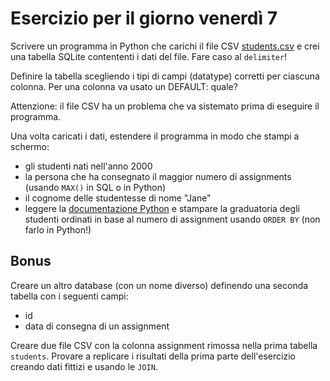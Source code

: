 # Esercizio per il giorno venerdì 7
Scrivere un programma in Python che carichi il file CSV [students.csv](students.csv)
e crei una tabella SQLite contententi i dati del file. Fare caso al `delimiter`!

Definire la tabella scegliendo i tipi di campi (datatype) corretti per ciascuna
colonna. Per una colonna va usato un DEFAULT: quale?

Attenzione: il file CSV ha un problema che va sistemato prima di eseguire il programma.

Una volta caricati i dati, estendere il programma in modo che stampi a schermo:
 - gli studenti nati nell'anno 2000
 - la persona che ha consegnato il maggior numero di assignments (usando `MAX()` in SQL o in Python)
 - il cognome delle studentesse di nome "Jane"
 - leggere la [documentazione Python](https://docs.python.org/3/library/sqlite3.html#sqlite3-tutorial)
   e stampare la graduatoria degli studenti ordinati in base al numero di assignment usando `ORDER BY` 
   (non farlo in Python!)

## Bonus
Creare un altro database (con un nome diverso) definendo una seconda tabella con i seguenti campi:
 - id
 - data di consegna di un assignment

Creare due file CSV con la colonna assignment rimossa nella prima tabella `students`. Provare
a replicare i risultati della prima parte dell'esercizio creando dati fittizi e usando
le `JOIN`.